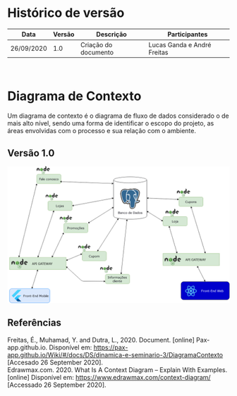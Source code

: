 # Histórico de versão


| Data       | Versão | Descrição                                          | Participantes                                                                   |
| ---------- | ------ | -------------------------------------------------- | ------------------------------------------------------------------------------- |
| 26/09/2020 | 1.0    | Criação do documento | Lucas Ganda e André Freitas|


<br/>

# Diagrama de Contexto

Um diagrama de contexto é o diagrama de fluxo de dados considerado o de mais alto nível, sendo uma forma de identificar o escopo do projeto, as áreas envolvidas com o processo e sua relação com o ambiente.


## Versão 1.0
![d1](./images/diagrama_contexto.png)

## Referências
Freitas, É., Muhamad, Y. and Dutra, L., 2020. Document. [online] Pax-app.github.io. Disponível em: <https://pax-app.github.io/Wiki/#/docs/DS/dinamica-e-seminario-3/DiagramaContexto> [Accesado 26 September 2020].
<br/>
Edrawmax.com. 2020. What Is A Context Diagram – Explain With Examples. [online] Disponível em: <https://www.edrawmax.com/context-diagram/> [Accessado 26 September 2020].